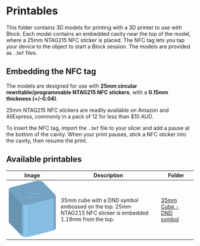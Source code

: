 # Printables

This folder contains 3D models for printing with a 3D printer to use with Block. Each model contains an embedded cavity near the top of the model, where a 25mm NTAG215 NFC sticker is placed. The NFC tag lets you tap your device to the object to start a Block session. The models are provided as `.3mf` files.

## Embedding the NFC tag

The models are designed for use with **25mm circular rewritable/programmable NTAG215 NFC stickers**, with a **0.15mm thickness (+/-0.04)**.

25mm NTAG215 NFC stickers are readily available on Amazon and AliExpress, commonly in a pack of 12 for less than $10 AUD.

To insert the NFC tag, import the `.3mf` file to your slicer and add a pause at the bottom of the cavity. When your print pauses, stick a NFC sticker into the cavity, then resume the print.

## Available printables

| Image                                                                 | Description                                                                                                | Folder                                                    |
| --------------------------------------------------------------------- | ---------------------------------------------------------------------------------------------------------- | --------------------------------------------------------- |
| ![35mm Cube - DND symbol](35mm%20Cube%20-%20DND%20symbol/preview.png) | 35mm cube with a DND symbol embossed on the top. 25mm NTAG215 NFC sticker is embedded 1.19mm from the top. | [35mm Cube - DND symbol](35mm%20Cube%20-%20DND%20symbol/) |
